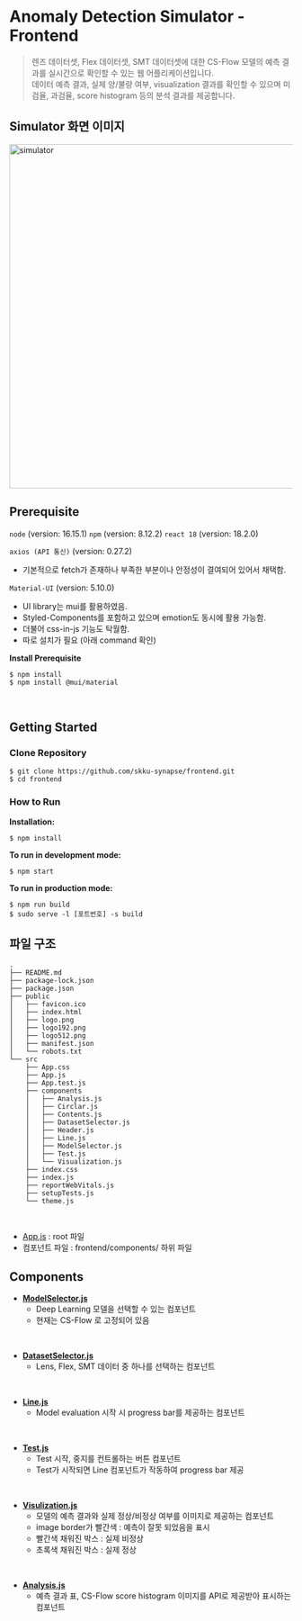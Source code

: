 # Anomaly Detection Simulator - Frontend

> 렌즈 데이터셋, Flex 데이터셋, SMT 데이터셋에 대한 CS-Flow 모델의 예측 결과를 실시간으로 확인할 수 있는 웹 어플리케이션입니다.  
> 데이터 예측 결과, 실제 양/불량 여부, visualization 결과를 확인할 수 있으며 미검율, 과검율, score histogram 등의 분석 결과를 제공합니다.

## Simulator 화면 이미지

<img width="612" alt="simulator" src="https://user-images.githubusercontent.com/79344555/208288209-0e8ca0e8-3121-4ab1-ad23-5ac315a7404d.png">

<br />

## Prerequisite

`node` (version: 16.15.1)
`npm`  (version: 8.12.2)
`react 18` (version: 18.2.0)

`axios (API 통신)` (version: 0.27.2)

- 기본적으로 fetch가 존재하나 부족한 부분이나 안정성이 결여되어 있어서 채택함.

`Material-UI` (version: 5.10.0)

- UI library는 mui를 활용하였음.
- Styled-Components를 포함하고 있으며 emotion도 동시에 활용 가능함.
- 더불어 css-in-js 기능도 탁월함.
- 따로 설치가 필요 (아래 command 확인)

**Install Prerequisite**
```shell script
$ npm install
$ npm install @mui/material
```


<br />

## Getting Started

### Clone Repository

```shell script
$ git clone https://github.com/skku-synapse/frontend.git
$ cd frontend
```

### How to Run

**Installation:**

```
$ npm install
```

**To run in development mode:**

```shell script
$ npm start
```

**To run in production mode:**

```shell script
$ npm run build
$ sudo serve -l [포트번호] -s build
```

## 파일 구조

```
.
├── README.md
├── package-lock.json
├── package.json
├── public
│   ├── favicon.ico
│   ├── index.html
│   ├── logo.png
│   ├── logo192.png
│   ├── logo512.png
│   ├── manifest.json
│   └── robots.txt
└── src
    ├── App.css
    ├── App.js
    ├── App.test.js
    ├── components
    │   ├── Analysis.js
    │   ├── Circlar.js
    │   ├── Contents.js
    │   ├── DatasetSelector.js
    │   ├── Header.js
    │   ├── Line.js
    │   ├── ModelSelector.js
    │   ├── Test.js
    │   └── Visualization.js
    ├── index.css
    ├── index.js
    ├── reportWebVitals.js
    ├── setupTests.js
    └── theme.js
```

<br />

- [App.js](https://github.com/skku-synapse/frontend/blob/main/src/App.js) : root 파일
- 컴포넌트 파일 : frontend/components/ 하위 파일

## Components

- **[ModelSelector.js](https://github.com/skku-synapse/frontend/blob/main/src/components/ModelSelector.js)**
  - Deep Learning 모델을 선택할 수 있는 컴포넌트
  - 현재는 CS-Flow 로 고정되어 있음

<br />

- **[DatasetSelector.js](https://github.com/skku-synapse/frontend/blob/main/src/components/DatasetSelector.js)**
  - Lens, Flex, SMT 데이터 중 하나를 선택하는 컴포넌트

<br />

- **[Line.js](https://github.com/skku-synapse/frontend/blob/main/src/components/Line.js)**
  - Model evaluation 시작 시 progress bar를 제공하는 컴포넌트

<br />

- **[Test.js](https://github.com/skku-synapse/frontend/blob/main/src/components/Test.js)**
  - Test 시작, 중지를 컨트롤하는 버튼 컴포넌트
  - Test가 시작되면 Line 컴포넌트가 작동하여 progress bar 제공

<br />

- **[Visulization.js](https://github.com/skku-synapse/frontend/blob/main/src/components/Visulization.js)**
  - 모델의 예측 결과와 실제 정상/비정상 여부를 이미지로 제공하는 컴포넌트
  - image border가 빨간색 : 예측이 잘못 되었음을 표시
  - 빨간색 채워진 박스 : 실제 비정상
  - 초록색 채워진 박스 : 실제 정상

<br />

- **[Analysis.js](https://github.com/skku-synapse/frontend/blob/main/src/components/Analysis.js)**
  - 예측 결과 표, CS-Flow score histogram 이미지를 API로 제공받아 표시하는 컴포넌트
